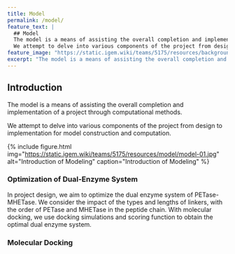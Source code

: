 ```yaml
---
title: Model
permalink: /model/
feature_text: |
  ## Model
  The model is a means of assisting the overall completion and implementation of a project through computational methods.
  We attempt to delve into various components of the project from design to implementation for model construction and computation.
feature_image: "https://static.igem.wiki/teams/5175/resources/background/bg-model.jpg"
excerpt: "The model is a means of assisting the overall completion and implementation of a project through computational methods."
---
```


## Introduction

The model is a means of assisting the overall completion and implementation of a project through computational methods.

We attempt to delve into various components of the project from design to implementation for model construction and computation.

{% include figure.html img="https://static.igem.wiki/teams/5175/resources/model/model-01.jpg" alt="Introduction of Modeling" caption="Introduction of Modeling" %}

### Optimization of Dual-Enzyme System

In project design, we aim to optimize the dual enzyme system of PETase-MHETase. We consider the impact of the types and lengths of linkers, with the order of PETase and MHETase in the peptide chain. With molecular docking, we use docking simulations and scoring function to obtain the optimal dual enzyme system.

### Molecular Docking


